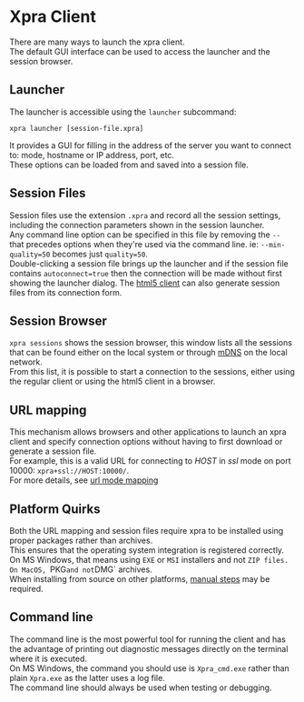 # Xpra Client

There are many ways to launch the xpra client.  
The default GUI interface can be used to access the launcher and the session browser.

## Launcher
The launcher is accessible using the `launcher` subcommand:
```shell
xpra launcher [session-file.xpra]
```
It provides a GUI for filling in the address of the server you want to connect to: mode, hostname or IP address, port, etc.  
These options can be loaded from and saved into a session file.

## Session Files
Session files use the extension `.xpra` and record all the session settings, including the connection parameters shown in the session launcher.  
Any command line option can be specified in this file by removing the `--` that precedes options when they're used via the command line.
ie: `--min-quality=50` becomes just `quality=50`.  
Double-clicking a session file brings up the launcher and if the session file contains `autoconnect=true` then the connection will be made without first showing the launcher dialog.
The [html5 client](https://github.com/Xpra-org/xpra-html5) can also generate session files from its connection form.

## Session Browser
`xpra sessions` shows the session browser, this window lists all the sessions that can be found either on the local system or through [mDNS](../Network/Multicast-DNS.md) on the local network.  
From this list, it is possible to start a connection to the sessions, either using the regular client or using the html5 client in a browser. 

## URL mapping
This mechanism allows browsers and other applications to launch an xpra client and specify connection options without having to first download or generate a session file.  
For example, this is a valid URL for connecting to _HOST_ in _ssl_ mode on port 10000: `xpra+ssl://HOST:10000/`.  
For more details, see [url mode mapping](https://github.com/Xpra-org/xpra/issues/1894#issue-792112051)

## Platform Quirks
Both the URL mapping and session files require xpra to be installed using proper packages rather than archives.  
This ensures that the operating system integration is registered correctly.  
On MS Windows, that means using `EXE` or `MSI` installers and not `ZIP files. On MacOS, `PKG` and not `DMG` archives.  
When installing from source on other platforms, [manual steps](https://github.com/Xpra-org/xpra/issues/1894#issuecomment-765501182) may be required.

## Command line
The command line is the most powerful tool for running the client and has the advantage of printing out diagnostic messages directly
on the terminal where it is executed.  
On MS Windows, the command you should use is `Xpra_cmd.exe` rather than plain `Xpra.exe` as  the latter uses a log file.  
The command line should always be used when testing or debugging.
